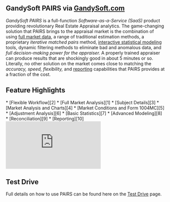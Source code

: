 ## GandySoft PAIRS via [GandySoft.com](http://gandysoft.com)

*GandySoft PAIRS* is a full-function *Software-as-a-Service (SaaS)* product
providing revolutionary Real Estate Appraisal analytics.  The game-changing
solution that PAIRS brings to the appraisal market is the combination of using
[full market data][1], a range of traditional estimation methods, a
proprietary *iterative matched pairs* method, [interactive statistical
modeling][8] tools, dynamic filtering methods to eliminate bad and anomalous
data, and *full decision-making power for the appraiser.*  A properly
trained appraiser can produce results that are shockingly good in about 5 minutes
or so.  Literally, no other solution on the market comes close to matching the
*accuracy, speed, flexibility,* and [reporting][10] capabilities that PAIRS
provides at a fraction of the cost.

## Feature Highlights

<div class="pure-g">
<div class="pure-u-1-2" markdown="1">
* [Flexible Workflow][2]
* [Full Market Analysis][1]
* [Subject Details][3]
* [Market Analysis and Charts][4]
    * [Market Conditions and Form 1004MC][5]
* [Adjustment Analysis][6]
    * [Basic Statistics][7]
    * [Advanced Modeling][8]
* [Reconciliation][9]
* [Reporting][10]

</div>

<div class="pure-u-1-2 youtube-video">
<iframe frameborder="0" allowfullscreen="allowfullscreen"
        src="https://youtube.com/embed/Vo4-7tGlHIM?autoplay=0&controls=2&showinfo=0&enablejsapi=0">
</iframe>
</div>
</div>

## Test Drive

Full details on how to use PAIRS can be found here on the [Test Drive][11] page.

[1]: /gandysoft/data
[2]: /gandysoft/workflow
[3]: /gandysoft/subject-details
[4]: /gandysoft/market-charts
[5]: /gandysoft/form-1004mc
[6]: /gandysoft/adjustment-analysis
[7]: /gandysoft/basic-statistics
[8]: /gandysoft/advanced-modeling
[9]: /gandysoft/reconciliation
[10]: /gandysoft/reporting
[11]: /gandysoft/test-drive
